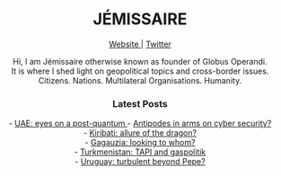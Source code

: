 <h1 align="center"> JÉMISSAIRE </h1>

<p align="center">  
  <a href="https://www.globusoperandi.com"> Website </a> |
  <a href="https://www.twitter.com/globusoperandi">Twitter</a>   
<p>

<p align="center"> Hi, I am Jémissaire otherwise known as founder of Globus Operandi. <br> It is where I shed light on geopolitical topics and cross-border issues.<br> 
Citizens. Nations. Multilateral Organisations. Humanity.<br> </p>

<h3 align="center"> <b>Latest Posts </b> </h3>
  <p align="center"> 
    - <a href="https://globusoperandi.com/uae-eyes-on-a-post-quantum-world/"> UAE: eyes on a post-quantum </a>
    - <a href="https://globusoperandi.com/antipodes-in-arms-on-cyber-security/"> Antipodes in arms on cyber security? </a> <br>
    - <a href="https://globusoperandi.com/kiribati-allure-of-the-dragon/"> Kiribati: allure of the dragon? </a> <br>
    - <a href="https://globusoperandi.com/gagauzia-looking-to-whom/"> Gagauzia: looking to whom? </a> <br>
    - <a href="https://globusoperandi.com/turkmenistan-tapi-and-gaspolitik/"> Turkmenistan: TAPI and gaspolitik </a> <br>
    - <a href="https://globusoperandi.com/uruguay-turbulent-beyond-pepe/"> Uruguay: turbulent beyond Pepe? </a> <br>
   </p>
  
  
  
  

